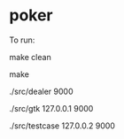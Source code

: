 # poker

To run:

make clean

make

./src/dealer 9000

./src/gtk 127.0.0.1 9000

./src/testcase 127.0.0.2 9000
